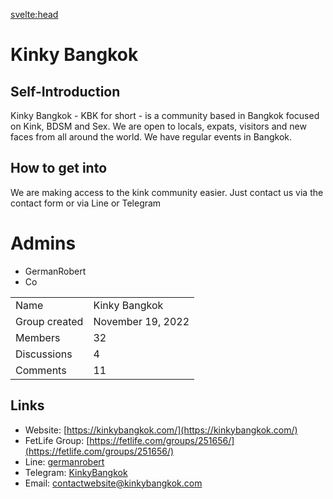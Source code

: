 

<svelte:head>

<title>Kinky Bangkok on KinkyBangkok.com</title>
<meta name="description" content="Kinky Bangkok is us! We are a modern, young and progressive kink community in Bangkok!" />
</svelte:head>

# Kinky Bangkok

## Self-Introduction

Kinky Bangkok - KBK for short - is a community based in Bangkok focused on Kink, BDSM and Sex. We are open to locals, expats, visitors and new faces from all around the world. We have regular events in Bangkok.

## How to get into

We are making access to the kink community easier. Just contact us via the contact form or via Line or Telegram

# Admins

- GermanRobert
- Co

|          | | 
|--------------|-----------|
| Name | Kinky Bangkok |
| Group created | November 19, 2022 |
| Members | 32 |
| Discussions | 4 |
| Comments | 11 |

## Links

- Website: [https://kinkybangkok.com/](https://kinkybangkok.com/)
- FetLife Group: [https://fetlife.com/groups/251656/](https://fetlife.com/groups/251656/)
- Line: [germanrobert](https://line.me/ti/p/bHPuHWvwdP)
- Telegram: [KinkyBangkok](https://t.me/ErnstRobert)
- Email: contactwebsite@kinkybangkok.com

